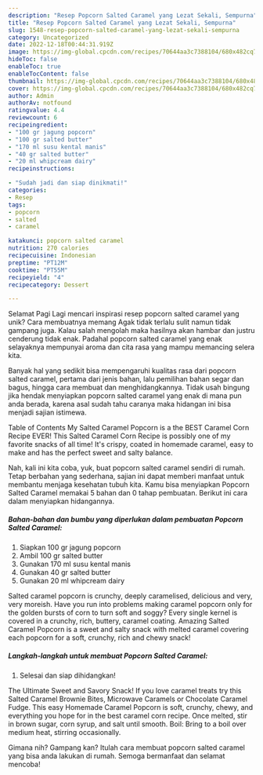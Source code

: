 ```yaml
---
description: "Resep Popcorn Salted Caramel yang Lezat Sekali, Sempurna"
title: "Resep Popcorn Salted Caramel yang Lezat Sekali, Sempurna"
slug: 1548-resep-popcorn-salted-caramel-yang-lezat-sekali-sempurna
category: Uncategorized
date: 2022-12-18T00:44:31.919Z
image: https://img-global.cpcdn.com/recipes/70644aa3c7388104/680x482cq70/popcorn-salted-caramel-foto-resep-utama.jpg
hideToc: false
enableToc: true
enableTocContent: false
thumbnail: https://img-global.cpcdn.com/recipes/70644aa3c7388104/680x482cq70/popcorn-salted-caramel-foto-resep-utama.jpg
cover: https://img-global.cpcdn.com/recipes/70644aa3c7388104/680x482cq70/popcorn-salted-caramel-foto-resep-utama.jpg
author: Admin
authorAv: notfound
ratingvalue: 4.4
reviewcount: 6
recipeingredient:
- "100 gr jagung popcorn"
- "100 gr salted butter"
- "170 ml susu kental manis"
- "40 gr salted butter"
- "20 ml whipcream dairy"
recipeinstructions:

- "Sudah jadi dan siap dinikmati!"
categories:
- Resep
tags:
- popcorn
- salted
- caramel

katakunci: popcorn salted caramel 
nutrition: 270 calories
recipecuisine: Indonesian
preptime: "PT12M"
cooktime: "PT55M"
recipeyield: "4"
recipecategory: Dessert

---
```



Selamat Pagi Lagi mencari inspirasi resep popcorn salted caramel yang unik? Cara membuatnya memang Agak tidak terlalu sulit namun tidak gampang juga. Kalau salah mengolah maka hasilnya akan hambar dan justru cenderung tidak enak. Padahal popcorn salted caramel yang enak selayaknya mempunyai aroma dan cita rasa yang mampu memancing selera kita.


Banyak hal yang sedikit bisa mempengaruhi kualitas rasa dari popcorn salted caramel, pertama dari jenis bahan, lalu pemilihan bahan segar dan bagus, hingga cara membuat dan menghidangkannya. Tidak usah bingung jika hendak menyiapkan popcorn salted caramel yang enak di mana pun anda berada, karena asal sudah tahu caranya maka hidangan ini bisa menjadi sajian istimewa.

Table of Contents My Salted Caramel Popcorn is a the BEST Caramel Corn Recipe EVER! This Salted Caramel Corn Recipe is possibly one of my favorite snacks of all time! It&#39;s crispy, coated in homemade caramel, easy to make and has the perfect sweet and salty balance.


Nah, kali ini kita coba, yuk, buat popcorn salted caramel sendiri di rumah. Tetap berbahan yang sederhana, sajian ini dapat memberi manfaat untuk membantu menjaga kesehatan tubuh kita. Kamu bisa menyiapkan Popcorn Salted Caramel memakai 5 bahan dan 0 tahap pembuatan. Berikut ini cara dalam menyiapkan hidangannya.

<!--inarticleads1-->

##### Bahan-bahan dan bumbu yang diperlukan dalam pembuatan Popcorn Salted Caramel:

1. Siapkan 100 gr jagung popcorn
1. Ambil 100 gr salted butter
1. Gunakan 170 ml susu kental manis
1. Gunakan 40 gr salted butter
1. Gunakan 20 ml whipcream dairy


Salted caramel popcorn is crunchy, deeply caramelised, delicious and very, very moreish. Have you run into problems making caramel popcorn only for the golden bursts of corn to turn soft and soggy? Every single kernel is covered in a crunchy, rich, buttery, caramel coating. Amazing Salted Caramel Popcorn is a sweet and salty snack with melted caramel covering each popcorn for a soft, crunchy, rich and chewy snack! 

<!--inarticleads2-->

##### Langkah-langkah untuk membuat Popcorn Salted Caramel:


1. Selesai dan siap dihidangkan!

The Ultimate Sweet and Savory Snack! If you love caramel treats try this Salted Caramel Brownie Bites, Microwave Caramels or Chocolate Caramel Fudge. This easy Homemade Caramel Popcorn is soft, crunchy, chewy, and everything you hope for in the best caramel corn recipe. Once melted, stir in brown sugar, corn syrup, and salt until smooth. Boil: Bring to a boil over medium heat, stirring occasionally. 

Gimana nih? Gampang kan? Itulah cara membuat popcorn salted caramel yang bisa anda lakukan di rumah. Semoga bermanfaat dan selamat mencoba!
